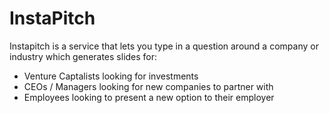 # InstaPitch

Instapitch is a service that lets you type in a question around a company or industry which generates slides for:
- Venture Captalists looking for investments
- CEOs / Managers looking for new companies to partner with
- Employees looking to present a new option to their employer

